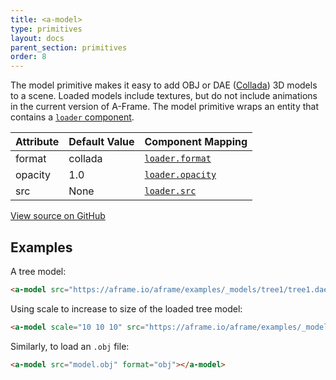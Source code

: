 ```yaml
---
title: <a-model>
type: primitives
layout: docs
parent_section: primitives
order: 8
---
```


The model primitive makes it easy to add OBJ or DAE ([Collada](https://www.khronos.org/collada/)) 3D models to a scene. Loaded models include textures, but do not include animations in the current version of A-Frame. The model primitive wraps an entity that contains a [`loader` component](../components/loader.html).

| Attribute | Default Value | Component Mapping |
| --------- | ------------- | ----------------- |
| format    | collada       | [`loader.format`](../components/loader.html) |
| opacity   | 1.0           | [`loader.opacity`](../components/loader.html) |
| src       | None          | [`loader.src`](../components/loader.html) |

[View source on GitHub](https://github.com/aframevr/aframe/blob/master/elements/templates/a-model.html)

## Examples

A tree model:

```html
<a-model src="https://aframe.io/aframe/examples/_models/tree1/tree1.dae"></a-model>
```

Using scale to increase to size of the loaded tree model:

```html
<a-model scale="10 10 10" src="https://aframe.io/aframe/examples/_models/tree1/tree1.dae"></a-model>
```

Similarly, to load an `.obj` file:

```html
<a-model src="model.obj" format="obj"></a-model>
```
